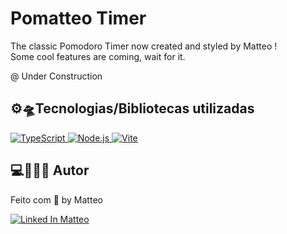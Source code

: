 # Pomatteo Timer 
The classic Pomodoro Timer now created and styled by Matteo ! <br>
Some cool features are coming, wait for it. <br>

@ Under Construction

## ⚙🛸Tecnologias/Bibliotecas utilizadas

<a href="https://www.typescriptlang.org/" target="_blank"> <img src="https://img.shields.io/badge/-TypeScript-3178C6?style=flat-square&logo=TypeScript&logoColor=white" alt="TypeScript"> </a>
<a href="https://nodejs.org/en/" target="_blank"> <img src="https://img.shields.io/badge/-Node.js-32CD32?style=flat-square&logo=Node.js&logoColor=white" alt="Node.js"> </a>
<a href="[https://nodejs.org/en/](https://vitejs.dev/config/)" target="_blank"> <img src="https://img.shields.io/badge/-Node.js-32CD32?style=flat-square&logo=Node.js&logoColor=white" alt="Vite"> </a>


## 💻👨🏽‍💻 Autor

Feito com 💜 by Matteo

<a href="https://www.linkedin.com/in/matheus-grossi-f-t-de-oliveira-1437b2143/" target="_blank"> <img src="https://img.shields.io/badge/Matteo-LinkedIn-blue" alt="Linked In Matteo"> </a>

